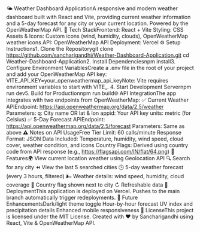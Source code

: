 🌤️ Weather Dashboard ApplicationA responsive and modern weather dashboard built with React and Vite, providing current weather information and a 5-day forecast for any city or your current location. Powered by the OpenWeatherMap API.
🚀 Tech StackFrontend: React + Vite
Styling: CSS
Assets & Icons: Custom icons (wind, humidity, clouds), OpenWeatherMap weather icons
API: OpenWeatherMap API
Deployment: Vercel
⚙️ Setup Instructions1. Clone the Repositorygit clone https://github.com/sancharigandhi/Weather-Dashboard-Application.git
cd Weather-Dashboard-Application2. Install Dependenciesnpm install3. Configure Environment VariablesCreate a .env file in the root of your project and add your OpenWeatherMap API key:
VITE_API_KEY=your_openweathermap_api_keyNote: Vite requires environment variables to start with VITE_.
4. Start Development Servernpm run dev5. Build for Productionnpm run build🌐 API IntegrationThe app integrates with two endpoints from OpenWeatherMap:
✅ Current Weather APIEndpoint: https://api.openweathermap.org/data/2.5/weather
Parameters:
q: City name OR lat & lon
appid: Your API key
units: metric (for Celsius)
✅ 5-Day Forecast APIEndpoint: https://api.openweathermap.org/data/2.5/forecast
Parameters: Same as above
⚠️ Notes on API UsageFree Tier Limit: 60 calls/minute
Response Format: JSON
Data Included: Temperature, humidity, wind speed, cloud cover, weather condition, and icons
Country Flags: Derived using country code from API response (e.g., https://flagsapi.com/IN/flat/64.png)
📸 Features🌍 View current location weather using Geolocation API
🔍 Search for any city
⏪ View the last 5 searched cities
🕒 5-day weather forecast (every 3 hours, filtered)
🌬️ Weather details: wind speed, humidity, cloud coverage
🏴️ Country flag shown next to city
↻ Refreshable data
📆 DeploymentThis application is deployed on Vercel. Pushes to the main branch automatically trigger redeployments.
🚀 Future EnhancementsDark/light theme toggle
Hour-by-hour forecast
UV index and precipitation details
Enhanced mobile responsiveness
📄 LicenseThis project is licensed under the MIT License.
Created with ❤️ by Sancharigandhi using React, Vite & OpenWeatherMap API.

